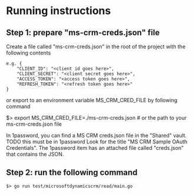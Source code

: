# Running instructions

## Step 1: prepare "ms-crm-creds.json" file

Create a file called "ms-crm-creds.json" in the root of the project with the following contents

    e.g. {
        "CLIENT_ID": "<client id goes here>",
        "CLIENT_SECRET": "<client secret goes here>",
        "ACCESS_TOKEN": "<access token goes here>",
        "REFRESH_TOKEN": "<refresh token goes here>"
    }

or export to an environment variable MS_CRM_CRED_FILE by following command

$> export MS_CRM_CRED_FILE=./ms-crm-creds.json # or the path to your ms-crm-creds.json file


In 1password, you can find a MS CRM creds.json file in the "Shared" vault. TODO this must be in 1password
Look for the title "MS CRM Sample OAuth Credentials".
The 1password item has an attached file called "creds.json" that contains the JSON.

## Step 2: run the following command

    $> go run test/microsoftdynamicscrm/read/main.go